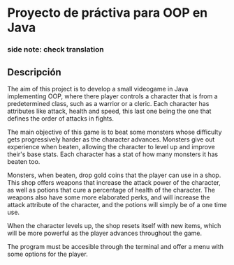 # Proyecto de práctiva para OOP en Java

### side note: check translation

## Descripción
The aim of this project is to develop a small videogame in Java implementing OOP, where there player controls a character that is from a predetermined class, such as a warrior or a cleric. Each character has attributes like attack, health and speed, this last one being the one that defines the order of attacks in fights.

The main objective of this game is to beat some monsters whose difficulty gets progressively harder as the character advances. Monsters give out experience when beaten, allowing the character to level up and improve their's base stats. Each character has a stat of how many monsters it has beaten too.

Monsters, when beaten, drop gold coins that the player can use in a shop. This shop offers weapons that increase the attack power of the character, as well as potions that cure a percentage of health of the character. The weapons also have some more elaborated perks, and will increase the attack attribute of the character, and the potions will simply be of a one time use.

When the character levels up, the shop resets itself with new items, which will be more powerful as the player advances throughout the game.

The program must be accesible through the terminal and offer a menu with some options for the player.
